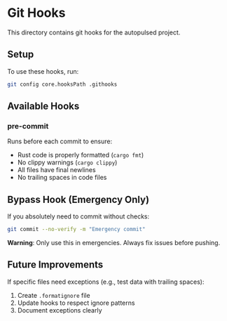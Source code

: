 # Git Hooks

This directory contains git hooks for the autopulsed project.

## Setup

To use these hooks, run:

```bash
git config core.hooksPath .githooks
```

## Available Hooks

### pre-commit
Runs before each commit to ensure:
- Rust code is properly formatted (`cargo fmt`)
- No clippy warnings (`cargo clippy`)
- All files have final newlines
- No trailing spaces in code files

## Bypass Hook (Emergency Only)

If you absolutely need to commit without checks:

```bash
git commit --no-verify -m "Emergency commit"
```

**Warning**: Only use this in emergencies. Always fix issues before pushing.

## Future Improvements

If specific files need exceptions (e.g., test data with trailing spaces):
1. Create `.formatignore` file
2. Update hooks to respect ignore patterns
3. Document exceptions clearly
